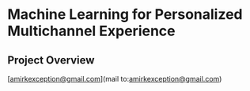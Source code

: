 # Machine Learning for Personalized Multichannel Experience

## Project Overview

[amirkexception@gmail.com](mail to:amirkexception@gmail.com)
